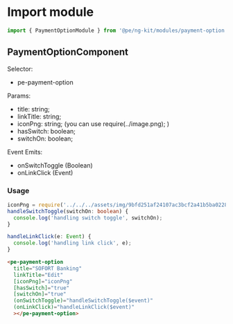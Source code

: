 # Import module
```typescript
import { PaymentOptionModule } from '@pe/ng-kit/modules/payment-option';
```
## PaymentOptionComponent
Selector:
- pe-payment-option

Params:
- title: string;
- linkTitle: string;
- iconPng: string; (you can use require(../image.png); )
- hasSwitch: boolean;
- switchOn: boolean;

Event Emits:
- onSwitchToggle (Boolean)
- onLinkClick (Event)

### Usage
````ts
iconPng = require('../../../assets/img/9bfd251af24107ac3bcf2a41b5ba0228.png');
handleSwitchToggle(switchOn: boolean) {
  console.log('handling switch toggle', switchOn);
}

handleLinkClick(e: Event) {
  console.log('handling link click', e);
}
````

````html
<pe-payment-option
  title="SOFORT Banking"
  linkTitle="Edit"
  [iconPng]="iconPng"
  [hasSwitch]="true"
  [switchOn]="true"
  (onSwitchToggle)="handleSwitchToggle($event)"
  (onLinkClick)="handleLinkClick($event)"
  ></pe-payment-option>
````
